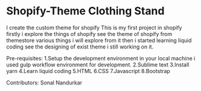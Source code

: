 # Shopify-Theme Clothing Stand
I  create the custom theme for shopify This is my first project in shopify firstly i explore the things of shopify see the theme of shopify from themestore various things i will explore from it then i started learning liquid coding see the designing of exist theme i still working on it.

Pre-requisites:
1.Setup the development environment in your local machine i used gulp workflow environment for development.
2.Sublime text
3.Install yarn
4.Learn liquid coding
5.HTML
6.CSS
7.Javascript
8.Bootstrap

Contributors:
Sonal Nandurkar

